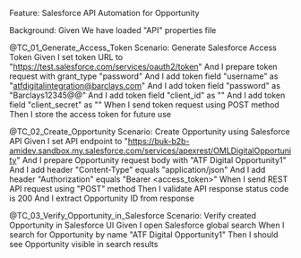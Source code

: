 Feature: Salesforce API Automation for Opportunity

  Background:
    Given We have loaded "API" properties file

  @TC_01_Generate_Access_Token
  Scenario: Generate Salesforce Access Token
    Given I set token URL to "https://test.salesforce.com/services/oauth2/token"
    And I prepare token request with grant_type "password"
    And I add token field "username" as "atfdigitalintegration@barclays.com"
    And I add token field "password" as "Barclays12345@@"
    And I add token field "client_id" as "<your-client-id>"
    And I add token field "client_secret" as "<your-client-secret>"
    When I send token request using POST method
    Then I store the access token for future use

  @TC_02_Create_Opportunity
  Scenario: Create Opportunity using Salesforce API
    Given I set API endpoint to "https://buk-b2b-amidev.sandbox.my.salesforce.com/services/apexrest/OMLDigitalOpportunity"
    And I prepare Opportunity request body with "ATF Digital Opportunity1"
    And I add header "Content-Type" equals "application/json"
    And I add header "Authorization" equals "Bearer <access_token>"
    When I send REST API request using "POST" method
    Then I validate API response status code is 200
    And I extract Opportunity ID from response

  @TC_03_Verify_Opportunity_in_Salesforce
  Scenario: Verify created Opportunity in Salesforce UI
    Given I open Salesforce global search
    When I search for Opportunity by name "ATF Digital Opportunity1"
    Then I should see Opportunity visible in search results
